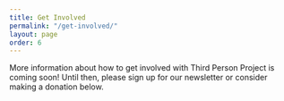 ```yaml
---
title: Get Involved
permalink: "/get-involved/"
layout: page
order: 6
---
```


More information about how to get involved with Third Person Project is coming soon! Until then, please sign up for our newsletter or consider making a donation below.